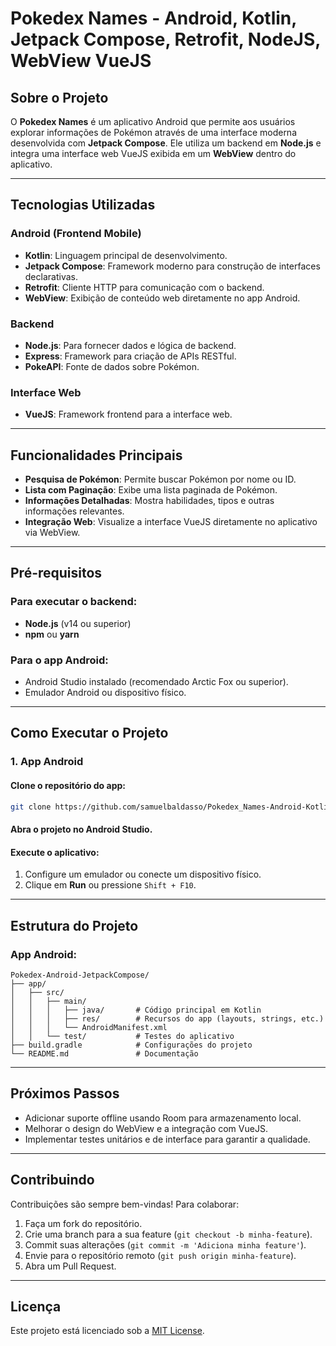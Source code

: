 # Pokedex Names - Android, Kotlin, Jetpack Compose, Retrofit, NodeJS, WebView VueJS

## Sobre o Projeto

O **Pokedex Names** é um aplicativo Android que permite aos usuários explorar informações de Pokémon através de uma interface moderna desenvolvida com **Jetpack Compose**. Ele utiliza um backend em **Node.js** e integra uma interface web VueJS exibida em um **WebView** dentro do aplicativo.

---

## Tecnologias Utilizadas

### Android (Frontend Mobile)
- **Kotlin**: Linguagem principal de desenvolvimento.
- **Jetpack Compose**: Framework moderno para construção de interfaces declarativas.
- **Retrofit**: Cliente HTTP para comunicação com o backend.
- **WebView**: Exibição de conteúdo web diretamente no app Android.

### Backend
- **Node.js**: Para fornecer dados e lógica de backend.
- **Express**: Framework para criação de APIs RESTful.
- **PokeAPI**: Fonte de dados sobre Pokémon.

### Interface Web
- **VueJS**: Framework frontend para a interface web.

---

## Funcionalidades Principais

- **Pesquisa de Pokémon**: Permite buscar Pokémon por nome ou ID.
- **Lista com Paginação**: Exibe uma lista paginada de Pokémon.
- **Informações Detalhadas**: Mostra habilidades, tipos e outras informações relevantes.
- **Integração Web**: Visualize a interface VueJS diretamente no aplicativo via WebView.

---

## Pré-requisitos

### Para executar o backend:
- **Node.js** (v14 ou superior)
- **npm** ou **yarn**

### Para o app Android:
- Android Studio instalado (recomendado Arctic Fox ou superior).
- Emulador Android ou dispositivo físico.

---

## Como Executar o Projeto

### 1. App Android

#### Clone o repositório do app:
```bash
git clone https://github.com/samuelbaldasso/Pokedex_Names-Android-Kotlin-Jetpack_Compose-Retrofit-NodeJS-WebView_VueJS.git
```

#### Abra o projeto no Android Studio.

#### Execute o aplicativo:
1. Configure um emulador ou conecte um dispositivo físico.
2. Clique em **Run** ou pressione `Shift + F10`.

---

## Estrutura do Projeto

### App Android:
```plaintext
Pokedex-Android-JetpackCompose/
├── app/
│   ├── src/
│   │   ├── main/
│   │   │   ├── java/       # Código principal em Kotlin
│   │   │   ├── res/        # Recursos do app (layouts, strings, etc.)
│   │   │   └── AndroidManifest.xml
│   │   └── test/           # Testes do aplicativo
├── build.gradle            # Configurações do projeto
└── README.md               # Documentação
```

---

## Próximos Passos

- Adicionar suporte offline usando Room para armazenamento local.
- Melhorar o design do WebView e a integração com VueJS.
- Implementar testes unitários e de interface para garantir a qualidade.

---

## Contribuindo

Contribuições são sempre bem-vindas! Para colaborar:

1. Faça um fork do repositório.
2. Crie uma branch para a sua feature (`git checkout -b minha-feature`).
3. Commit suas alterações (`git commit -m 'Adiciona minha feature'`).
4. Envie para o repositório remoto (`git push origin minha-feature`).
5. Abra um Pull Request.

---

## Licença

Este projeto está licenciado sob a [MIT License](./LICENSE).
